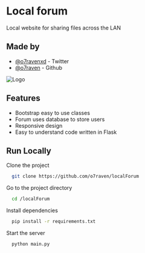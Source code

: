 
# Local forum
Local website for sharing files across the LAN


## Made by

- [@o7ravenxd](https://twitter.com/o7ravenxd) - Twitter
- [@o7raven](https://github.com/o7raven) - Github


![Logo]()


## Features

- Bootstrap easy to use classes
- Forum uses database to store users
- Responsive design
- Easy to understand code written in Flask


## Run Locally

Clone the project

```bash
  git clone https://github.com/o7raven/localForum
```

Go to the project directory

```bash
  cd /localForum
```

Install dependencies

```bash
  pip install -r requirements.txt
```

Start the server

```bash
  python main.py
```

